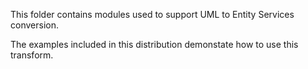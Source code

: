 This folder contains modules used to support UML to Entity Services conversion.

The examples included in this distribution demonstate how to use this transform.


